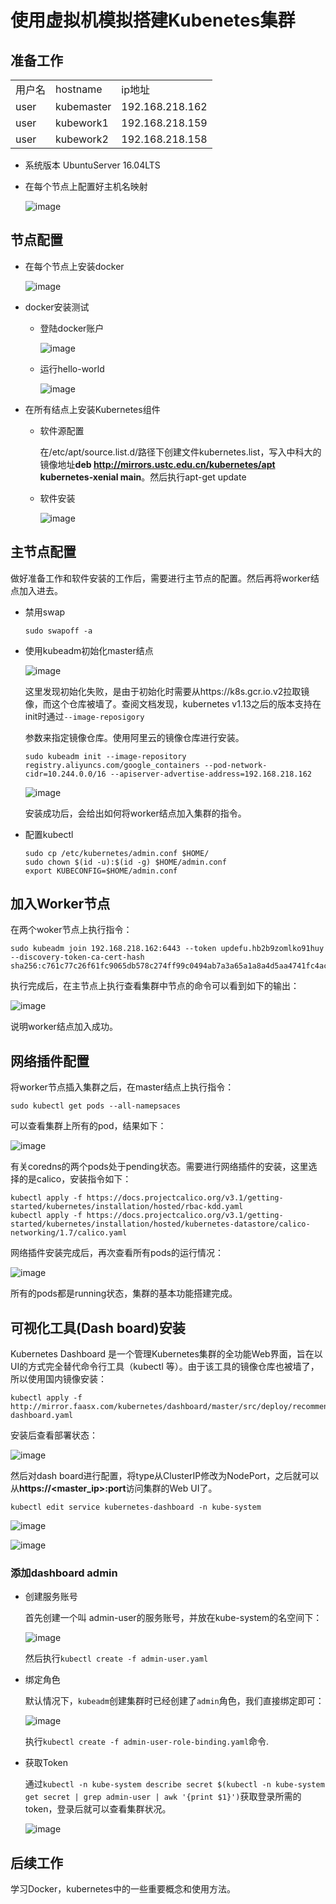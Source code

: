 # 使用虚拟机模拟搭建Kubenetes集群

## 准备工作

<table>
    <tr>
        <td>用户名</td>
    	<td>hostname</td>
    	<td>ip地址</td>
    </tr>
	<tr>
        <td>user</td>
        <td>kubemaster</td>
        <td>192.168.218.162</td>
	</tr>
    <tr>
        <td>user</td>
        <td>kubework1</td>
        <td>192.168.218.159</td>
	</tr>
	<tr>
        <td>user</td>
        <td>kubework2</td>
        <td>192.168.218.158</td>
	</tr>
</table>

+ 系统版本 UbuntuServer 16.04LTS

+ 在每个节点上配置好主机名映射

  ![image](./images/hosts.png)

  

## 节点配置

+ 在每个节点上安装docker

  ![image](./images/docker.png)

+ docker安装测试

  + 登陆docker账户

    ![image](./images/dockerlogin.png)

  + 运行hello-world

    ![image](./images/docker-hello.png)

+ 在所有结点上安装Kubernetes组件

  + 软件源配置

    在/etc/apt/source.list.d/路径下创建文件kubernetes.list，写入中科大的镜像地址**deb http://mirrors.ustc.edu.cn/kubernetes/apt kubernetes-xenial main**。然后执行apt-get update

  + 软件安装

    ![image](./images/install.png)

## 主节点配置

做好准备工作和软件安装的工作后，需要进行主节点的配置。然后再将worker结点加入进去。

+ 禁用swap

  ``` shell
  sudo swapoff -a
  ```

+ 使用kubeadm初始化master结点

  ![image](./images/kubeadm-init-fail.png)

  这里发现初始化失败，是由于初始化时需要从https://k8s.gcr.io.v2拉取镜像，而这个仓库被墙了。查阅文档发现，kubernetes v1.13之后的版本支持在init时通过<code>--image-reposigory</code>

  参数来指定镜像仓库。使用阿里云的镜像仓库进行安装。

  ```shell
  sudo kubeadm init --image-repository registry.aliyuncs.com/google_containers --pod-network-cidr=10.244.0.0/16 --apiserver-advertise-address=192.168.218.162
  ```

  ![image](./images/kubeadm-init-success.png)

  安装成功后，会给出如何将worker结点加入集群的指令。

+ 配置kubectl

  ```shell
  sudo cp /etc/kubernetes/admin.conf $HOME/
  sudo chown $(id -u):$(id -g) $HOME/admin.conf
  export KUBECONFIG=$HOME/admin.conf
  ```

## 加入Worker节点

在两个woker节点上执行指令：

```shell
sudo kubeadm join 192.168.218.162:6443 --token updefu.hb2b9zomlko91huy --discovery-token-ca-cert-hash sha256:c761c77c26f61fc9065db578c274ff99c0494ab7a3a65a1a8a4d5aa4741fc4ac
```

执行完成后，在主节点上执行查看集群中节点的命令可以看到如下的输出：

![image](./images/workeradd.png)

说明worker结点加入成功。

## 网络插件配置

将worker节点插入集群之后，在master结点上执行指令：

```shell
sudo kubectl get pods --all-namepsaces
```

可以查看集群上所有的pod，结果如下：

![image](./images/kubectl-pods-pending.png)

有关coredns的两个pods处于pending状态。需要进行网络插件的安装，这里选择的是calico，安装指令如下：

```shell
kubectl apply -f https://docs.projectcalico.org/v3.1/getting-started/kubernetes/installation/hosted/rbac-kdd.yaml
kubectl apply -f https://docs.projectcalico.org/v3.1/getting-started/kubernetes/installation/hosted/kubernetes-datastore/calico-networking/1.7/calico.yaml
```

网络插件安装完成后，再次查看所有pods的运行情况：

![image](./images/kubectl-pods-running.png)

所有的pods都是running状态，集群的基本功能搭建完成。

## 可视化工具(Dash board)安装

Kubernetes Dashboard 是一个管理Kubernetes集群的全功能Web界面，旨在以UI的方式完全替代命令行工具（kubectl 等）。由于该工具的镜像仓库也被墙了，所以使用国内镜像安装：

```shell
kubectl apply -f http://mirror.faasx.com/kubernetes/dashboard/master/src/deploy/recommended/kubernetes-dashboard.yaml
```

安装后查看部署状态：

![image](./images/dashboard-running.png)

然后对dash board进行配置，将type从ClusterIP修改为NodePort，之后就可以从**https://<master_ip>:port**访问集群的Web UI了。

```shell
kubectl edit service kubernetes-dashboard -n kube-system
```

![image](./images/dashboard-config.png)

![image](./images/dashboard-login.png)

### 添加dashboard admin

+ 创建服务账号

  首先创建一个叫 admin-user的服务账号，并放在kube-system的名空间下：

  ![image](./images/admin-user-yaml.png)

  然后执行<code>kubectl create -f admin-user.yaml</code>

+ 绑定角色

  默认情况下，`kubeadm`创建集群时已经创建了`admin`角色，我们直接绑定即可：

  ![image](./images/admin-user-binding-yaml.png)

  执行`kubectl create -f admin-user-role-binding.yaml`命令.

+ 获取Token

  通过`kubectl -n kube-system describe secret $(kubectl -n kube-system get secret | grep admin-user | awk '{print $1}')`获取登录所需的token，登录后就可以查看集群状况。

  ![image](./images/dashboard.png)



## 后续工作

学习Docker，kubernetes中的一些重要概念和使用方法。